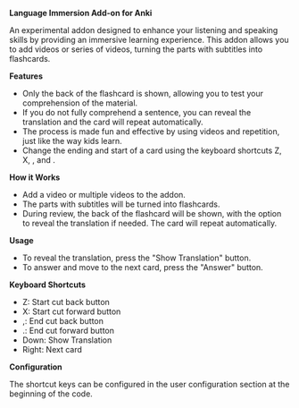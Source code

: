 <p><strong>Language Immersion Add-on for Anki</strong></p>
<p>An experimental addon designed to enhance your listening and speaking skills by providing an immersive learning experience. This addon allows you to add videos or series of videos, turning the parts with subtitles into flashcards.</p>
<p><strong>Features</strong></p>
<ul>
  <li>Only the back of the flashcard is shown, allowing you to test your comprehension of the material.</li>
  <li>If you do not fully comprehend a sentence, you can reveal the translation and the card will repeat automatically.</li>
  <li>The process is made fun and effective by using videos and repetition, just like the way kids learn.</li>
  <li>Change the ending and start of a card using the keyboard shortcuts Z, X, , and .</li>
</ul>
<p><strong>How it Works</strong></p>
<ul>
  <li>Add a video or multiple videos to the addon.</li>
  <li>The parts with subtitles will be turned into flashcards.</li>
  <li>During review, the back of the flashcard will be shown, with the option to reveal the translation if needed. The card will repeat automatically.</li>
</ul>
<p><strong>Usage</strong></p>
<ul>
  <li>To reveal the translation, press the "Show Translation" button.</li>
  <li>To answer and move to the next card, press the "Answer" button.</li>
</ul>
<p><strong>Keyboard Shortcuts</strong></p>
<ul>
  <li>Z: Start cut back button</li>
  <li>X: Start cut forward button</li>
  <li>,: End cut back button</li>
  <li>.: End cut forward button</li>
  <li>Down: Show Translation</li>
  <li>Right: Next card</li>
</ul>
<p><strong>Configuration</strong></p>
<p>The shortcut keys can be configured in the user configuration section at the beginning of the code.</p>
